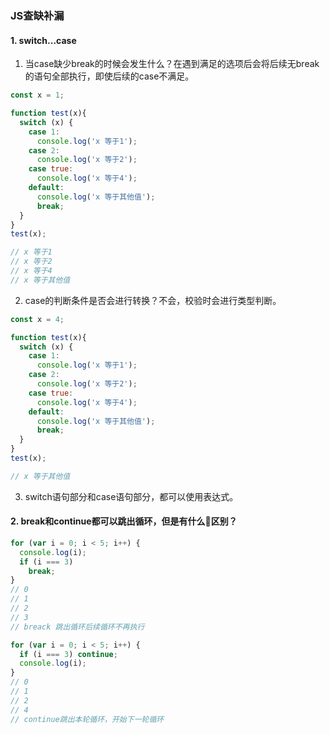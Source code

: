 ### JS查缺补漏

#### 1. switch...case
1. 当case缺少break的时候会发生什么？在遇到满足的选项后会将后续无break的语句全部执行，即使后续的case不满足。

```javascript
const x = 1;

function test(x){
  switch (x) {
    case 1:
      console.log('x 等于1');
    case 2:
      console.log('x 等于2');
    case true:
      console.log('x 等于4');
    default:
      console.log('x 等于其他值');
      break;
  }
}
test(x);

// x 等于1
// x 等于2
// x 等于4
// x 等于其他值
```

2. case的判断条件是否会进行转换？不会，校验时会进行类型判断。

```javascript
const x = 4;

function test(x){
  switch (x) {
    case 1:
      console.log('x 等于1');
    case 2:
      console.log('x 等于2');
    case true:
      console.log('x 等于4');
    default:
      console.log('x 等于其他值');
      break;
  }
}
test(x);

// x 等于其他值
```

3. switch语句部分和case语句部分，都可以使用表达式。

#### 2. break和continue都可以跳出循环，但是有什么区别？

```javascript
for (var i = 0; i < 5; i++) {
  console.log(i);
  if (i === 3)
    break;
}
// 0
// 1
// 2
// 3
// breack 跳出循环后续循环不再执行

for (var i = 0; i < 5; i++) {
  if (i === 3) continue;
  console.log(i);
}
// 0
// 1
// 2
// 4
// continue跳出本轮循环，开始下一轮循环
```
